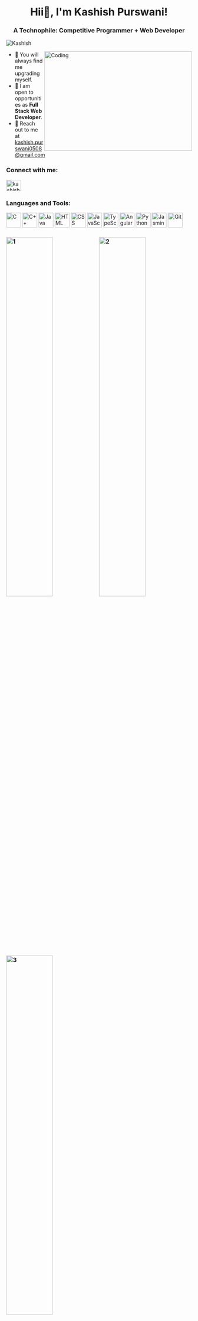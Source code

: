 <h1 align="center">Hii👋, I'm Kashish Purswani!</h1>
<h3 align="center">A Technophile: Competitive Programmer + Web Developer</h3>
<p align="left"> <img src="https://komarev.com/ghpvc/?username=Kashish05" alt="Kashish" /> </p>

<p>
<img align="right" alt="Coding" width="400" src="https://res.cloudinary.com/practicaldev/image/fetch/s--2bZIjPGC--/c_limit%2Cf_auto%2Cfl_progressive%2Cq_66%2Cw_880/https://dev-to-uploads.s3.amazonaws.com/i/d4tvukbt5mra37cvwklk.gif" height="270" width="150" >
<ul>
<li>👯 You will always find me upgrading myself.</li>
<li>🤝 I am open to opportunities as <b>Full Stack Web Developer</b>.</li>
<li>💬 Reach out to me at <a href="mailto: kashish.purswani0508@gmail.com">kashish.purswani0508@gmail.com</a></li>
</ul>
<h3 align="left">Connect with me:</h3>
<p align="left">

<a href="https://www.linkedin.com/in/kashishpurswani/" target="blank"><img align="center" src="https://cdn.jsdelivr.net/npm/simple-icons@3.0.1/icons/linkedin.svg" alt="kashishpurswani" height="30" width="40" /></a>
</p>

<h3 align="left">Languages and Tools:</h3>
<p align="left"> 
<img src="https://icon-library.com/images/icon-programing/icon-programing-27.jpg" alt="C" width="40" height="40"/> 
<img src="https://icon-library.com/images/game-developer-icon/game-developer-icon-5.jpg" alt="C++" width="40" height="40"/>  
<img src="https://brandslogos.com/wp-content/uploads/images/large/java-logo-1.png" alt="Java" width="40" height="40"/>
<img src="https://icon-library.com/images/html5-icon/html5-icon-13.jpg" alt="HTML" width="40" height="40"/> 
<img src="https://icon-library.com/images/css3-icon/css3-icon-28.jpg" alt="CSS" width="40" height="40"/>
<img src="https://icon-library.com/images/javascript-icon-png/javascript-icon-png-23.jpg" alt="JavaScript" width="40" height="40"/>
<img src="https://icon-library.com/images/mit-icon/mit-icon-25.jpg" alt="TypeScript" width="40" height="40"/>
<img src="https://icon-library.com/images/angularjs-icon/angularjs-icon-14.jpg" alt="Angular Js" width="40" height="40"/>
<img src="https://icon-library.com/images/python-icon/python-icon-10.jpg" alt="Python" width="40" height="40"/>
<img src="https://upload.wikimedia.org/wikipedia/en/2/22/Logo_jasmine.svg" alt="Jasmine Framework" width="40" height="40"/>
<img src="https://icon-library.com/images/git-icon/git-icon-28.jpg" alt="Git" width="40" height="40"/> 
</p>
</p>
<h3 align="left"Github Activity:</h3>
<p>
<table>
  <tr>
    <img src="https://github-readme-stats.vercel.app/api?username=Kashish05&theme=radical&show_icons=true"  display=block width=50% height=auto  alt="1">
  </tr>
  <tr>
   <img src="https://github-readme-stats.vercel.app/api/top-langs/?username=Kashish05&theme=radical&layout=compact"  display=block width=50% height=auto  alt="2" >
  </tr><br />
  <tr>
    <img src="https://github-readme-streak-stats.herokuapp.com/?user=Kashish05&theme=tokyonight"  display=block width=50% height=auto alt="3" >
  </tr><br />
  <hr>
  <tr>
    <img src="https://github-profile-summary-cards.vercel.app/api/cards/profile-details?username=Kashish05&theme=monokai"  display=block width=50% height=auto  alt="1" >
  </tr>
  <tr>
    <img src="https://activity-graph.herokuapp.com/graph?username=Kashish05&bg_color=1a1b27&color=be90f2&line=638fda&point=35aea1&area=true"  display=block width=50% height=auto alt="3" >
  </tr><br />
</table>
</p>

<p><img align="left" src="https://github-readme-stats.vercel.app/api/top-langs?username=Kashish05&show_icons=true&locale=en&layout=compact" alt="kashishpurswani" /></p>

<p>&nbsp;<img align="center" src="https://github-readme-stats.vercel.app/api?username=Kashish05&show_icons=true&locale=en" alt="kashishpurswani" /></p>
